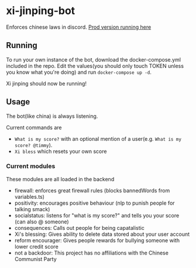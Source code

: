 # xi-jinping-bot

Enforces chinese laws in discord. [Prod version running here](https://discord.com/oauth2/authorize?client_id=856891296244695040&scope=bot&permissions=0)

## Running

To run your own instance of the bot, download the docker-compose.yml
included in the repo. Edit the values(you should only touch TOKEN
unless you know what you're doing) and run ``docker-compose up -d``.

Xi jinping should now be running!

## Usage

The bot(like china) is always listening.

Current commands are 
- ``What is my score?`` with an optional mention
of a user(e.g. ``What is my score? @timmy``).
- ``Xi bless`` which resets your own score


### Current modules

These modules are all loaded in the backend

- firewall:
  enforces great firewall rules (blocks bannedWords from variables.ts)
- positivity:
  encourages positive behaviour (nlp to punish people for talking smack)
- socialstatus:
  listens for "what is my score?" and tells you your score (can also @ someone)
- consequences:
  Calls out people for being capatalistic
- Xi's blessing:
  Gives ability to delete data stored about your user account
- reform encourager:
  Gives people rewards for bullying someone with lower credit score
- not a backdoor:
  This project has no affiliations with the Chinese Communist Party
